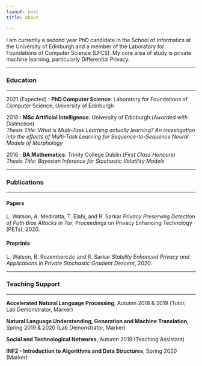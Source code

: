 ```yaml
---
layout: post
title: About

---
```


I am currently a second year PhD candidate in the School of Informatics at the University of Edinburgh and a member of the Laboratory for Foundations of Computer Science (LFCS). My core area of study is private machine learning, particularly Differential Privacy.

***
### Education
***

2021 (Expected)
:   **PhD Computer Science**: Laboratory for Foundations of Computer Science, University of Edinburgh


2018
:   **MSc Artificial Intelligence**: University of Edinburgh (*Awarded with Distinction*)     
    *Thesis Title:  What is Multi-Task Learning actually learning? An investigation into the effects of Multi-Task Learning for Sequence-to-Sequence Neural Models of Morphology*

2016
:   **BA Mathematics**: Trinity College Dublin (*First Class Honours*)  
    *Thesis Title: Bayesian Inference for Stochastic Volatility Models*

***
### Publications
***

#### Papers
L. Watson, A. Mediratta, T. Elahi, and R. Sarkar *Privacy Preserving Detection of Path Bias Attacks in Tor*, Proceedings on Privacy Enhancing Technology (PETs), 2020.

#### Preprints
L. Watson, B. Rozemberczki and R. Sarkar *Stability Enhanced Privacy and  Applications in Private Stochastic Gradient Descent*, 2020.

***
### Teaching Support
***

**Accelerated Natural Language Processing**, Autumn 2018 & 2019 (Tutor, Lab Demonstrator, Marker)

**Natural Language Understanding, Generation and Machine Translation**, Spring 2019 & 2020 (Lab Demonstrator, Marker)

**Social and Technological Networks**, Autumn 2019 (Teaching Assistant)

**INF2 - Introduction to Algorithms and Data Structures**, Spring 2020 (Marker)
